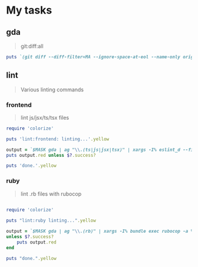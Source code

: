 # My tasks

## gda

> git:diff:all

~~~ruby
puts `(git diff --diff-filter=MA --ignore-space-at-eol --name-only origin/main...; git diff --name-only)`.lines.uniq
~~~

## lint

> Various linting commands

### frontend

> lint js/jsx/ts/tsx files

~~~ruby
require 'colorize'

puts 'lint:frontend: linting...'.yellow

output = `$MASK gda | ag "\\.(ts|js|jsx|tsx)" | xargs -I% eslint_d --fix %`
puts output.red unless $?.success?

puts 'done.'.yellow
~~~

### ruby

> lint .rb files with rubocop

~~~ruby

require 'colorize'
 
puts "lint:ruby linting...".yellow

output = `$MASK gda | ag "\\.(rb)" | xargs -I% bundle exec rubocop -a %`
unless $?.success?
	puts output.red
end

puts "done.".yellow
~~~
